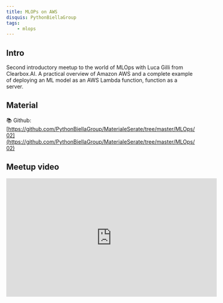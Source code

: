 ```yaml
---
title: MLOPs on AWS
disquis: PythonBiellaGroup
tags:
    - mlops
---
```


## Intro

Second introductory meetup to the world of MLOps with Luca Gilli from Clearbox.AI.
A practical overview of Amazon AWS and a complete example of deploying an ML model as an AWS Lambda function, function as a server.

## Material

📚 Github:
[https://github.com/PythonBiellaGroup/MaterialeSerate/tree/master/MLOps/02](https://github.com/PythonBiellaGroup/MaterialeSerate/tree/master/MLOps/02)

## Meetup video
<iframe width="560" height="315" src="https://www.youtube.com/embed/_HFd6ZnEzIU" title="YouTube video player" frameborder="0" allow="accelerometer; autoplay; clipboard-write; encrypted-media; gyroscope; picture-in-picture; web-share" allowfullscreen></iframe>